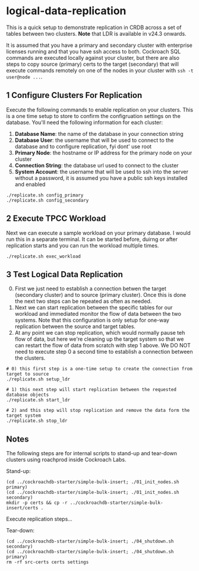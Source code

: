 # logical-data-replication
This is a quick setup to demonstrate replication in CRDB across a set of tables between two clusters.  **Note** that LDR is available in v24.3 onwards.

It is assumed that you have a primary and secondary cluster with enterprise licenses running and that you have ssh access to both.  Cockroach SQL commands are executed locally against your cluster, but there are also steps to copy source (primary) certs to the target (secondary) that will execute commands remotely on one of the nodes in your cluster with ```ssh -t user@node ...```.

## 1 Configure Clusters For Replication
Execute the following commands to enable replication on your clusters.  This is a one time setup to store to confirm the configruation settings on the database.  You'll need the following information for each cluster:
1) **Database Name**: the name of the database in your connection string
2) **Database User**: the username that will be used to connect to the database and to configure replication, fyi dont' use root
3) **Primary Node**: the hostname or IP address for the primary node on your cluster
4) **Connection String**: the database url used to connect to the cluster
5) **System Account**: the username that will be used to ssh into the server without a password, it is assumed you have a public ssh keys installed and enabled
```
./replicate.sh config_primary
./replicate.sh config_secondary
```

## 2 Execute TPCC Workload
Next we can execute a sample workload on your primary database.  I would run this in a separate terminal.  It can be started before, duirng or after replication starts and you can run the workload multiple times.
```
./replicate.sh exec_workload
```

## 3 Test Logical Data Replication
0) First we just need to establish a connection betwen the target (secondary cluster) and to source (primary cluster).  Once this is done the next two steps can be repeated as often as needed.
1) Next we can start replication between the specific tables for our workload and immediated monitor the flow of data between the two systems.  Note that this configuration is only setup for one-way replication between the source and target tables.
2) At any point we can stop replication, which would normally pause teh flow of data, but here we're cleaning up the target system so that we can restart the flow of data from scratch with step 1 above.  We DO NOT need to execute step 0 a second time to establish a connection between the clusters.
```
# 0) this first step is a one-time setup to create the connection from target to source
./replicate.sh setup_ldr

# 1) this next step will start replication between the requested database objects
./replicate.sh start_ldr

# 2) and this step will stop replication and remove the data form the target system
./replicate.sh stop_ldr
```

## Notes
The following steps are for internal scripts to stand-up and tear-down clusters using roachprod inside Cockroach Labs.

Stand-up:
```
(cd ../cockroachdb-starter/simple-bulk-insert; ./01_init_nodes.sh primary)
(cd ../cockroachdb-starter/simple-bulk-insert; ./01_init_nodes.sh secondary)
mkdir -p certs && cp -r ../cockroachdb-starter/simple-bulk-insert/certs .
```

Execute replication steps...

Tear-down:
```
(cd ../cockroachdb-starter/simple-bulk-insert; ./04_shutdown.sh secondary)
(cd ../cockroachdb-starter/simple-bulk-insert; ./04_shutdown.sh primary)
rm -rf src-certs certs settings
```
